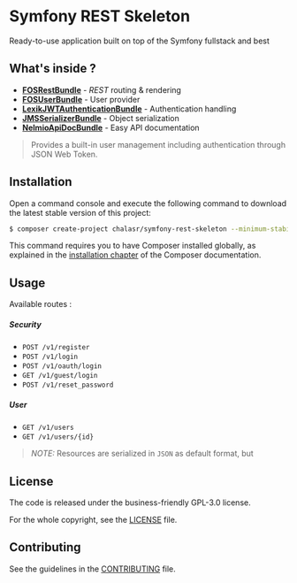 Symfony REST Skeleton
=====================

Ready-to-use application built on top of the Symfony fullstack and best

What's inside ?
----

- **[FOSRestBundle](https://github.com/FriendsOfSymfony/FOSRestBundle)** - *REST* routing & rendering
- **[FOSUserBundle](https://github.com/FriendsOfSymfony/FOSUserBundle)** - User provider
- **[LexikJWTAuthenticationBundle](https://github.com/lexik/LexikJWTAuthenticationBundle)** - Authentication handling
- **[JMSSerializerBundle](https://github.com/schmittjoh/JMSSerializerBundle)** - Object serialization
- **[NelmioApiDocBundle](https://github.com/nelmio/NelmioApiDocBundle)** - Easy API documentation

> Provides a built-in user management including authentication through JSON Web Token.

Installation
--------------

Open a command console and execute the following command to download the latest stable version of this project:

```bash
$ composer create-project chalasr/symfony-rest-skeleton --minimum-stability=dev path/to/install
```

This command requires you to have Composer installed globally, as explained
in the [installation chapter](https://getcomposer.org/doc/00-intro.md)
of the Composer documentation.

Usage
-----

Available routes :

##### Security

- `POST /v1/register`
- `POST /v1/login`
- `POST /v1/oauth/login`
- `GET /v1/guest/login`
- `POST /v1/reset_password`

##### User

- `GET /v1/users`
- `GET /v1/users/{id}`

> _NOTE:_ Resources are serialized in `JSON` as default format, but

License
-------

The code is released under the business-friendly GPL-3.0 license.

For the whole copyright, see the [LICENSE](LICENSE) file.

Contributing
------------

See the guidelines in the  [CONTRIBUTING](https://github.com/chalasr/symfony-rest-edition/blob/master/CONTRIBUTING.md) file.
